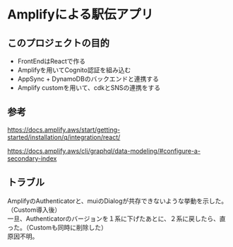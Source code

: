 # Amplifyによる駅伝アプリ

## このプロジェクトの目的

* FrontEndはReactで作る
* Amplifyを用いてCognito認証を組み込む
* AppSync + DynamoDBのバックエンドと連携する
* Amplify customを用いて、cdkとSNSの連携をする

## 参考
https://docs.amplify.aws/start/getting-started/installation/q/integration/react/

https://docs.amplify.aws/cli/graphql/data-modeling/#configure-a-secondary-index

## トラブル

AmplifyのAuthenticatorと、muiのDialogが共存できないような挙動を示した。（Custom導入後）  
一旦、Authenticatorのバージョンを１系に下げたあとに、２系に戻したら、直った。（Customも同時に削除した）  
原因不明。
